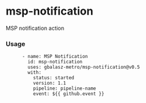 # msp-notification
MSP notification action

### Usage

```
      - name: MSP Notification
        id: msp-notification
        uses: gbalasz-metro/msp-notification@v0.5
        with:
          status: started
          version: 1.1
          pipeline: pipeline-name
          event: ${{ github.event }}
```
